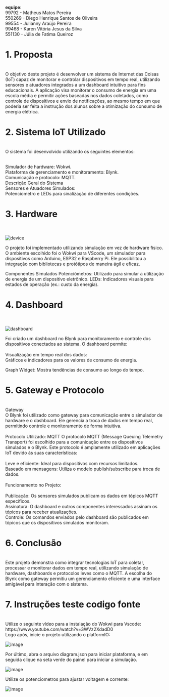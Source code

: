<b>equipe</b>:
<br>99792 - Matheus Matos Pereira
<br>550269 - Diego Henrique Santos de Oliveira
<br>99554 - Julianny Araújo Pereira
<br>99468 - Karen Vitória Jesus da Silva
<br>551130 - Júlia de Fatima Queiroz

<p><h1>1. Proposta</h1><br>
O objetivo deste projeto é desenvolver um sistema de Internet das Coisas (IoT) capaz de monitorar e controlar dispositivos em tempo real, utilizando sensores e atuadores integrados a um dashboard intuitivo para fins educacionais. A aplicação visa monitorar o consumo de energia em uma escola média e permitir ações baseadas nos dados coletados, como controle de dispositivos e envio de notificações, ao mesmo tempo em que poderia ser feita a instrução dos alunos sobre a otimização do consumo de energia elétrica.
</p>

<p><h1>2. Sistema IoT Utilizado</h1><br>
O sistema foi desenvolvido utilizando os seguintes elementos:

<br>Simulador de hardware: Wokwi.
<br>Plataforma de gerenciamento e monitoramento: Blynk.
<br>Comunicação e protocolo: MQTT.
<br>Descrição Geral do Sistema
<br>Sensores e Atuadores Simulados:
<br>Potenciometro e LEDs para sinalização de diferentes condições.
</p>

<p><h1>3. Hardware</h1><br>

![device](https://github.com/user-attachments/assets/cd3b280f-f4db-41ef-8518-e4759a40e0a7)

  
O projeto foi implementado utilizando simulação em vez de hardware físico. O ambiente escolhido foi o Wokwi para VScode, um simulador para dispositivos como Arduino, ESP32 e Raspberry Pi. Ele possibilitou a integração com bibliotecas e protótipos de maneira ágil e eficaz.


Componentes Simulados
Potenciômetros: Utilizado para simular a utilização de energia de um dispositivo eletrônico.
LEDs: Indicadores visuais para estados de operação (ex.: custo da energia).
</p>

<p><h1>4. Dashboard</h1><br>

![dashboard](https://github.com/user-attachments/assets/8115cbd9-633e-4bcc-8d29-e5933e70a692)

  
Foi criado um dashboard no Blynk para monitoramento e controle dos dispositivos conectados ao sistema. O dashboard permite:
<br>
<br>Visualização em tempo real dos dados:
<br>Gráficos e indicadores para os valores de consumo de energia.

Graph Widget: Mostra tendências de consumo ao longo do tempo.
</p>

<p><h1>5. Gateway e Protocolo</h1><br>
Gateway<br>
O Blynk foi utilizado como gateway para comunicação entre o simulador de hardware e o dashboard. Ele gerencia a troca de dados em tempo real, permitindo controle e monitoramento de forma intuitiva.
<br><br>
Protocolo Utilizado: MQTT
O protocolo MQTT (Message Queuing Telemetry Transport) foi escolhido para a comunicação entre os dispositivos simulados e o Blynk. Este protocolo é amplamente utilizado em aplicações IoT devido às suas características:
<br><br>
Leve e eficiente: Ideal para dispositivos com recursos limitados.<br>
Baseado em mensagens: Utiliza o modelo publish/subscribe para troca de dados.
<br><br>
Funcionamento no Projeto:
<br><br>
Publicação: Os sensores simulados publicam os dados em tópicos MQTT específicos.<br>
Assinatura: O dashboard e outros componentes interessados assinam os tópicos para receber atualizações.<br>
Controle: Os comandos enviados pelo dashboard são publicados em tópicos que os dispositivos simulados monitoram.
</p>

<p><h1>6. Conclusão</h1><br>
Este projeto demonstra como integrar tecnologias IoT para coletar, processar e monitorar dados em tempo real, utilizando simulação de hardware, dashboards e protocolos leves como o MQTT. A escolha do Blynk como gateway permitiu um gerenciamento eficiente e uma interface amigável para interação com o sistema.
</p>

<p><h1>7. Instruções teste codigo fonte</h1><br>
Utilize o seguinte vídeo para a instalação do Wokwi para Vscode: https://www.youtube.com/watch?v=3WVz2XdadD0<br>
Logo após, inicie o projeto utilizando o platformIO:

  ![image](https://github.com/user-attachments/assets/44f752cd-03da-4b32-91fa-d9b9766a44cf)

Por último, abra o arquivo diagram.json para iniciar plataforma, e em seguida clique na seta verde do painel para iniciar a simulação.

![image](https://github.com/user-attachments/assets/a5847a8a-273a-488a-b508-d86b489b3de8)

Utilize os potenciometros para ajustar voltagem e corrente:<br>

![image](https://github.com/user-attachments/assets/82396a16-bd0c-42e8-aa36-7141d08b681f)

</p>



